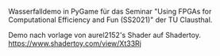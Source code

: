 Wasserfalldemo in PyGame für das Seminar "Using FPGAs for Computational Efficiency and Fun (SS2021)" der TU Clausthal.

Demo nach vorlage von aurel2152's Shader auf Shadertoy. https://www.shadertoy.com/view/Xt33Rj
